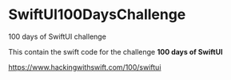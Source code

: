 # SwiftUI100DaysChallenge
100 days of SwiftUI challenge

This contain the swift code for the challenge **100 days of SwiftUI**

https://www.hackingwithswift.com/100/swiftui
